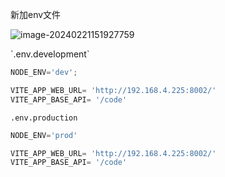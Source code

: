 新加env文件

![image-20240221151927759](D:\LJY\code\dataNote20221010\img\image-20240221151927759.png)

\`.env.development`

```js
NODE_ENV='dev';

VITE_APP_WEB_URL= 'http://192.168.4.225:8002/'
VITE_APP_BASE_API= '/code'
```

`.env.production`

```js
NODE_ENV='prod'

VITE_APP_WEB_URL= 'http://192.168.4.225:8002/'
VITE_APP_BASE_API= '/code'
```

